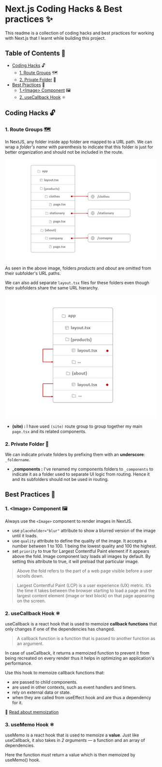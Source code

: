 # Next.js Coding Hacks & Best practices :sparkles:

This readme is a collection of coding hacks and best practices for working with Next.js that I learnt while building this project.

## Table of Contents 📑

-   [Coding Hacks](#coding-hacks-🔓) :unlock:
    -   [1. Route Groups](#2-private-folder-📁) 🗺️
    -   [2. Private Folder](#2-private-folder-📁) :file_folder:
-   [Best Practices](#best-practices-🥇) 🥇
    -   [1.\<Image> Component](#1-image-component-🖼️) 🖼️
    -   [2. useCallback Hook](#2-usecallback-hook-⚛️) ⚛️

## Coding Hacks :unlock:

### 1. Route Groups 🗺️

In NextJS, any folder inside app folder are mapped to a URL path. We can wrap a _folder's name_ with parenthesis to indicate that this folder is just for better organization and should not be included in the route.

![Route Groups](./images/01_route_groups.png)

As seen in the above image, folders _products_ and _about_ are omitted from their subfolder's URL paths.

We can also add separate `layout.tsx` files for these folders even though their subfolders share the same URL hierarchy.

![Separate Layout Files](./images//02_separate_layout_files.png)

-   **(site) :** I have used `(site)` route group to group together my main `page.tsx` and its related components.

### 2. Private Folder :file_folder:

We can indicate private folders by prefixing them with an **underscore**: `_foldername`.

-   **\_components :** I've renamed my components folders to `_components` to indicate it as a folder used to separate UI logic from routing. Hence it and its subfolders should not be used in routing.

## Best Practices 🥇

### 1. \<Image> Component 🖼️

Always use the `<Image>` component to render images in NextJS.

-   use `placeholder="blur"` attribute to show a blurred version of the image until it loads.
-   use `quality` attribute to define the quality of the image. It accepts a number between 1 to 100. 1 being the lowest quality and 100 the highest.
-   set `priority` to true for Largest Contentful Paint element if it appears above the fold. Image component lazy loads all images by default. By setting this attribute to true, it will preload that particular image.

> Above the fold refers to the part of a web page visible before a user scrolls down.

> Largest Contentful Paint (LCP) is a user experience (UX) metric. It’s the time it takes between the browser starting to load a page and the largest content element (image or text block) on that page appearing on the screen.

### 2. useCallback Hook ⚛️

useCallback is a react hook that is used to memoize **callback functions** that only changes if one of the dependencies has changed.

> A callback function is a function that is passed to another function as an argument.

In case of useCallback, it returns a memoized function to prevent it from being recreated on every render thus it helps in optimizing an application's performance.

Use this hook to memoize callback functions that:

-   are passed to child components.
-   are used in other contexts, such as event handlers and timers.
-   rely on external data or state.
-   when they are called from useEffect hook and are thus a dependency for it.

:link: [Read about memoization]()

### 3. useMemo Hook ⚛️

useMemo is a react hook that is used to memoize a **value**. Just like useCallback, it also takes in _2 arguments_ — a function and an array of dependencies.

Here the function _must_ return a value which is then memoized by useMemo() hook.
